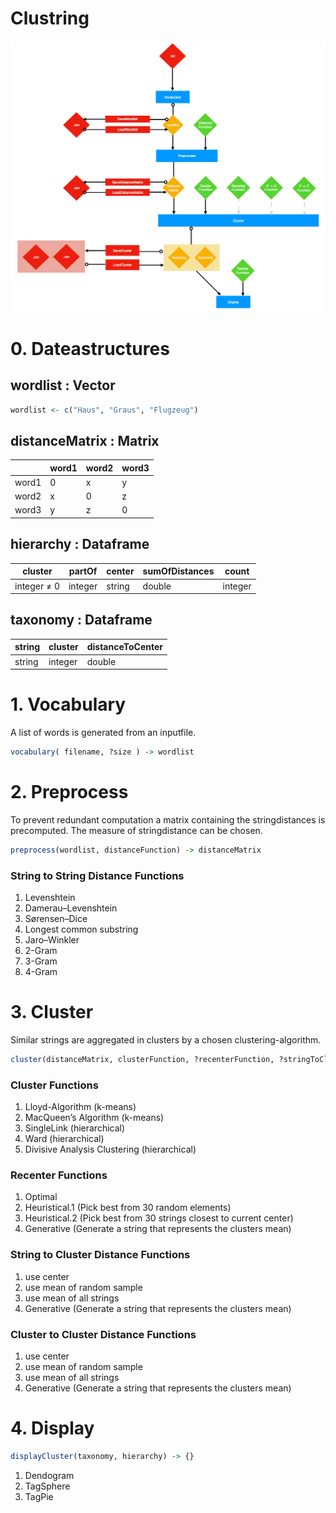 # Clustring

![ScreenShot](docs/FlowChart.png?raw=true)


# 0. Dateastructures

## wordlist : Vector

```r
wordlist <- c("Haus", "Graus", "Flugzeug")
```

## distanceMatrix : Matrix

|       | word1 | word2 | word3 |
|-------|-------|-------|-------|
| word1 | 0     | x     | y     |
| word2 | x     | 0     | z     |
| word3 | y     | z     | 0     |



## hierarchy  : Dataframe

|   cluster   | partOf  | center | sumOfDistances |  count  |
|-------------|---------|--------|----------------|---------|
| integer ≠ 0 | integer | string | double         | integer |

## taxonomy : Dataframe

| string  | cluster  | distanceToCenter |
|---------|----------|------------------|
| string  | integer  | double           |


# 1. Vocabulary

A list of words is generated from an inputfile.

```r
vocabulary( filename, ?size ) -> wordlist
```

# 2. Preprocess

To prevent redundant computation a matrix containing the stringdistances is precomputed.
The measure of stringdistance can be chosen.

```r
preprocess(wordlist, distanceFunction) -> distanceMatrix
```

### String to String Distance Functions
  1. Levenshtein
  2. Damerau–Levenshtein
  3. Sørensen–Dice
  4. Longest common substring
  5. Jaro–Winkler
  6. 2-Gram
  7. 3-Gram
  8. 4-Gram


# 3. Cluster

Similar strings are aggregated in clusters by a chosen clustering-algorithm.

```r
cluster(distanceMatrix, clusterFunction, ?recenterFunction, ?stringToClusterDistanceFunction, ?clusterToClusterDistanceFunction, ?kMeans) -> list(taxonomy=taxonomy, hierarchy=hierarchy)
```

### Cluster Functions
  1. Lloyd-Algorithm (k-means)
  2. MacQueen’s Algorithm (k-means)
  3. SingleLink (hierarchical)
  4. Ward (hierarchical)
  5. Divisive Analysis Clustering (hierarchical)

### Recenter Functions
  1. Optimal
  2. Heuristical.1 (Pick best from 30 random elements)
  3. Heuristical.2 (Pick best from 30 strings closest to current center)
  4. Generative (Generate a string that represents the clusters mean)
  
### String to Cluster Distance Functions
  1. use center
  2. use mean of random sample
  3. use mean of all strings
  4. Generative (Generate a string that represents the clusters mean)
  
### Cluster to Cluster Distance Functions
  1. use center
  2. use mean of random sample
  3. use mean of all strings
  4. Generative (Generate a string that represents the clusters mean)

# 4. Display

```r
displayCluster(taxonomy, hierarchy) -> {}
```

  1. Dendogram
  2. TagSphere
  3. TagPie
